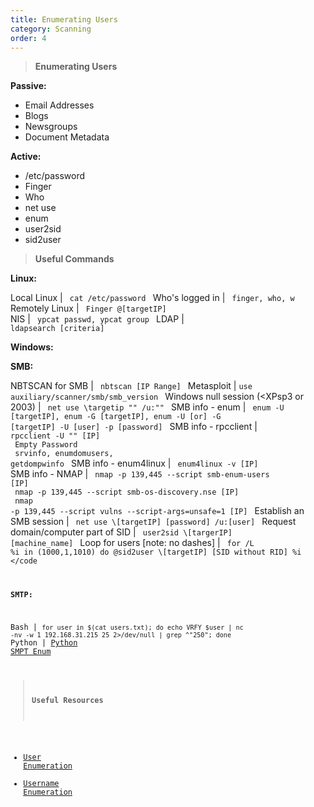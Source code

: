 ```yaml
---
title: Enumerating Users 
category: Scanning
order: 4
---
```


> **Enumerating Users**

**Passive:**

* Email Addresses
* Blogs
* Newsgroups
* Document Metadata

**Active:**

* /etc/password
* Finger
* Who
* net use
* enum
* user2sid
* sid2user

> **Useful Commands**

**Linux:**

Local Linux | <code> cat /etc/password </code>
Who's logged in | <code> finger, who, w </code>
Remotely Linux | <code> Finger @[targetIP] </code>
NIS | <code> ypcat passwd, ypcat group </code>
LDAP | <code> ldapsearch [criteria] </code>

**Windows:**

**SMB:**

NBTSCAN for SMB | <code> nbtscan [IP Range] </code>
Metasploit | <code>use auxiliary/scanner/smb/smb_version </code>
Windows null session (<XPsp3 or 2003) |  <code> net use \\targetip "" /u:"" </code>
SMB info - enum | <code> enum -U [targetIP], enum -G [targetIP],  enum -U [or] -G [targetIP] -U [user] -p [password] </code>
SMB info - rpcclient | <code> rpcclient -U "" [IP] <br> Empty Password <br> srvinfo, enumdomusers, getdompwinfo </code>
SMB info - enum4linux | <code> enum4linux -v [IP] </code>
SMB info - NMAP | <code> nmap -p 139,445 --script smb-enum-users [IP] <br> nmap -p 139,445 --script smb-os-discovery.nse [IP] <br> nmap -p 139,445 --script vulns --script-args=unsafe=1 [IP] </code>
Establish an SMB session | <code> net use \\[targetIP] [password] /u:[user] </code>
Request domain/computer part of SID | <code> user2sid \\[targerIP] [machine_name]  </code>
Loop for users  [note: no dashes] | <code> for /L %i in (1000,1,1010) do @sid2user \\[targetIP] [SID without RID] %i  </code

**SMTP:**

Bash | <code>for user in $(cat users.txt); do echo VRFY $user | nc -nv -w 1 192.168.31.215 25 2>/dev/null | grep ^"250"; done </code>
Python | [Python SMPT Enum](https://github.com/BinaryExile/Scripts/tree/master/Recon)


> **Useful Resources**

* [User Enumeration](http://pentestmonkey.net/category/tools/user-enumeration)
* [Username Enumeration](https://highon.coffee/blog/penetration-testing-tools-cheat-sheet/#username-enumeration)

